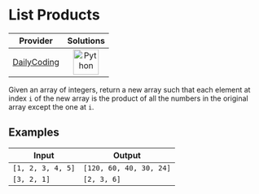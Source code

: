 # List Products

<!-- INFO TABLE BEGIN -->

| Provider                                              | Solutions                                                                                                                                        |
| :---------------------------------------------------: | :----------------------------------------------------------------------------------------------------------------------------------------------: |
| [DailyCoding](../../../docs/providers/DailyCoding.md) | [<img src="https://res.cloudinary.com/rascaltwo/image/upload/v1631924087/python_xzdlti.svg" alt="Python" title="Python" width="50" />](solve.py) |

<!-- INFO TABLE END -->

Given an array of integers, return a new array such that each element at index `i` of the new array is the product of all the numbers in the original array except the one at `i`.

## Examples

| Input             | Output                  |
| ----------------- | ----------------------- |
| `[1, 2, 3, 4, 5]` | `[120, 60, 40, 30, 24]` |
| `[3, 2, 1]`       | `[2, 3, 6]`             |
